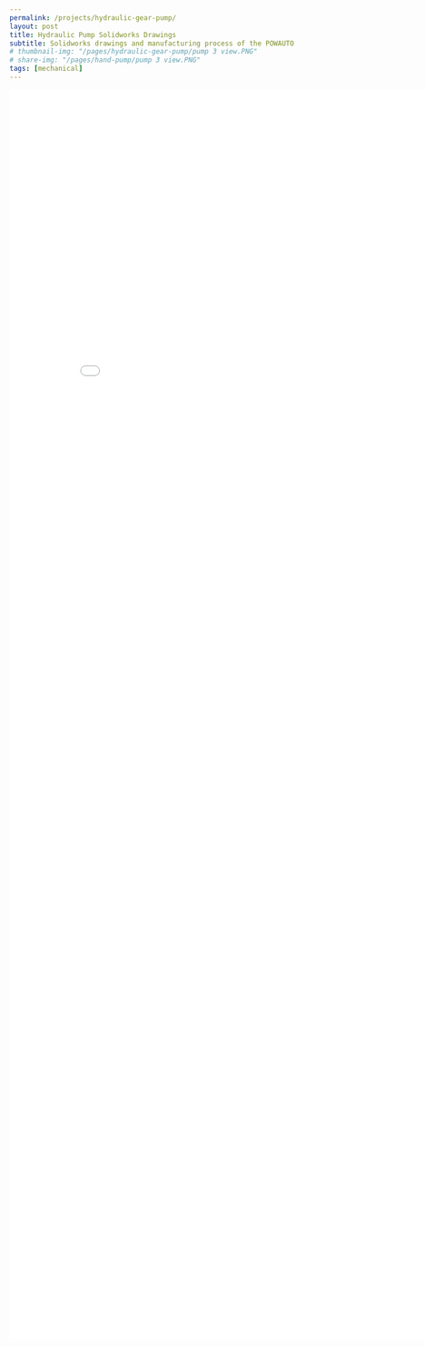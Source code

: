```yaml
---
permalink: /projects/hydraulic-gear-pump/
layout: post
title: Hydraulic Pump Solidworks Drawings
subtitle: Solidworks drawings and manufacturing process of the POWAUTO PUKS50R hydraulic gear pump
# thumbnail-img: "/pages/hydraulic-gear-pump/pump 3 view.PNG"
# share-img: "/pages/hand-pump/pump 3 view.PNG"
tags: [mechanical]
---
```


<iframe src="/pages/hydraulic-gear-pump/12883423 Manufacturing Major Project.pdf" scrolling="no" width="850px" height="2200px" frameBorder="0"></iframe>
